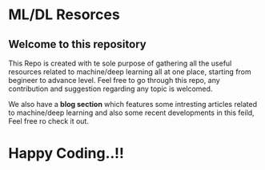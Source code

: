 # ML/DL Resorces

## Welcome to this repository


This Repo is created with te sole purpose of gathering all the useful resources related to machine/deep learning all at one place, starting from begineer to advance level. Feel free to go through this repo, any contribution and suggestion regarding any topic is welcomed.

We also have a **blog section** which features some intresting articles related to machine/deep learning and also some recent developments in this feild, Feel free ro check it out.

# Happy Coding..!!
